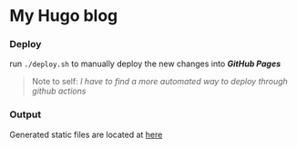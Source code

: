 # My Hugo blog

### Deploy
run `./deploy.sh` to manually deploy the new changes into ***GitHub Pages***

> Note to self: *I have to find a more automated way to deploy through 
github actions*

### Output

Generated static files are located at [here](https://github.com/pagidas/pagidas.github.io)
